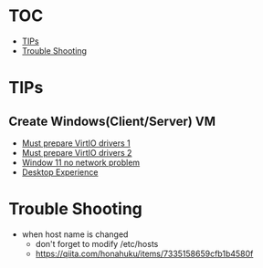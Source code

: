 # TOC
- [TIPs](#tips)
- [Trouble Shooting](#trouble-shooting)

# TIPs
## Create Windows(Client/Server) VM
- [Must prepare VirtIO drivers 1](https://akam1o.hatenablog.jp/entry/2024/03/05/234501)
- [Must prepare VirtIO drivers 2](https://subro.mokuren.ne.jp/1872.html)
- [Window 11 no network problem](https://www.intel.co.jp/content/www/jp/ja/support/articles/000092599/intel-nuc.html)
- [Desktop Experience](https://ameblo.jp/mizuhokuzuhara/entry-12536887629.html)

# Trouble Shooting
- when host name is changed  
    - don't forget to modify /etc/hosts
    - https://qiita.com/honahuku/items/7335158659cfb1b4580f

